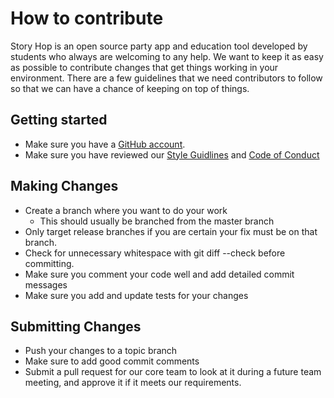 # How to contribute

Story Hop is an open source party app and education tool developed by students
who always are welcoming to any help. We want to keep it as easy as possible to
contribute changes that get things working in your environment. There are a few
guidelines that we need contributors to follow so that we can have a chance of
keeping on top of things.

## Getting started

* Make sure you have a [GitHub account](https://github.com/signup/free).
* Make sure you have reviewed our [Style Guidlines](https://github.com/TLouison/StoryHop/blob/master/docs/Style_Guidelines.md) and [Code of Conduct](https://github.com/TLouison/StoryHop/blob/master/docs/code-of-conduct.md)

## Making Changes
* Create a branch where you want to do your work
	* This should usually be branched from the master branch
* Only target release branches if you are certain your fix must be on that branch.
* Check for unnecessary whitespace with git diff --check before committing.
* Make sure you comment your code well and add detailed commit messages
* Make sure you add and update tests for your changes

## Submitting Changes
* Push your changes to a topic branch
* Make sure to add good commit comments
* Submit a pull request for our core team to look at it during a future team meeting, and approve it if it meets our requirements.

